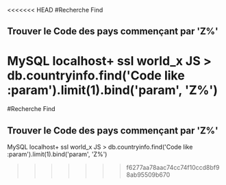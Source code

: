<<<<<<< HEAD
#Recherche Find 
## Trouver le Code des pays commençant par 'Z%'

 MySQL  localhost+ ssl  world_x  JS > db.countryinfo.find('Code like :param').limit(1).bind('param', 'Z%')
=======
#Recherche Find 
## Trouver le Code des pays commençant par 'Z%'

 MySQL  localhost+ ssl  world_x  JS > db.countryinfo.find('Code like :param').limit(1).bind('param', 'Z%')
>>>>>>> f6277aa78aac74cc74f10ccd8bf98ab95509b670
